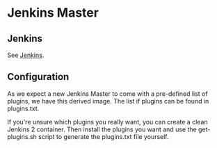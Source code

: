 # Jenkins Master

## Jenkins

See [Jenkins](https://hub.docker.com/r/jenkinsci/jenkins/).

## Configuration

As we expect a new Jenkins Master to come with a pre-defined list of plugins, we have this derived image.
The list if plugins can be found in plugins.txt.

If you're unsure which plugins you really want, you can create a clean Jenkins 2 container.
Then install the plugins you want and use the get-plugins.sh script to generate the plugins.txt file yourself.